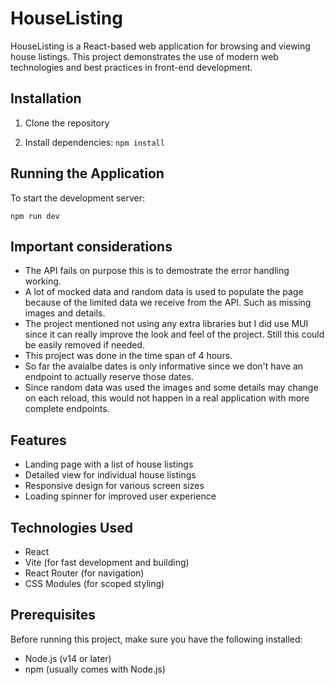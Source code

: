 # HouseListing

HouseListing is a React-based web application for browsing and viewing house listings. This project demonstrates the use of modern web technologies and best practices in front-end development.

## Installation

1. Clone the repository

2. Install dependencies:   ```
   npm install   ```

## Running the Application

To start the development server:

```
npm run dev
``` 

## Important considerations

- The API fails on purpose this is to demostrate the error handling working.
- A lot of mocked data and random data is used to populate the page because of the limited data we receive from the API. Such as missing images and details.
- The project mentioned not using any extra libraries but I did use MUI since it can really improve the look and feel of the project. Still this could be easily removed if needed.
- This project was done in the time span of 4 hours.
- So far the avaialbe dates is only informative since we don't have an endpoint to actually reserve those dates. 
- Since random data was used the images and some details may change on each reload, this would not happen in a real application with more complete endpoints. 

## Features

- Landing page with a list of house listings
- Detailed view for individual house listings
- Responsive design for various screen sizes
- Loading spinner for improved user experience

## Technologies Used

- React
- Vite (for fast development and building)
- React Router (for navigation)
- CSS Modules (for scoped styling)

## Prerequisites

Before running this project, make sure you have the following installed:

- Node.js (v14 or later)
- npm (usually comes with Node.js)

